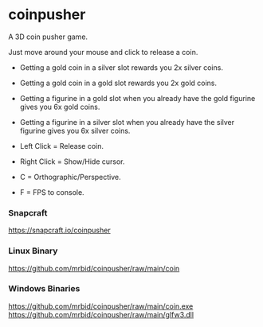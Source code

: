 # coinpusher
A 3D coin pusher game.

Just move around your mouse and click to release a coin.

* Getting a gold coin in a silver slot rewards you 2x silver coins.
* Getting a gold coin in a gold slot rewards you 2x gold coins.
* Getting a figurine in a gold slot when you already have the gold figurine gives you 6x gold coins.
* Getting a figurine in a silver slot when you already have the silver figurine gives you 6x silver coins.

* Left Click = Release coin.
* Right Click = Show/Hide cursor.
* C = Orthographic/Perspective.
* F = FPS to console.

### Snapcraft
https://snapcraft.io/coinpusher

### Linux Binary
https://github.com/mrbid/coinpusher/raw/main/coin

### Windows Binaries
https://github.com/mrbid/coinpusher/raw/main/coin.exe
https://github.com/mrbid/coinpusher/raw/main/glfw3.dll
